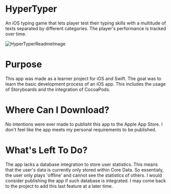 # HyperTyper
An iOS typing game that lets player test their typing skills with a multitude of texts separated by different categories. The player's performance is tracked over time.

![HyperTyperReadmeImage](https://user-images.githubusercontent.com/60367213/94331003-e6bff480-ff8e-11ea-80c4-2111a2c29203.png)

# Purpose
This app was made as a learner project for iOS and Swift. The goal was to learn the basic development process of an iOS app. This includes the usage of Storyboards and the integration of CocoaPods.

# Where Can I Download?
No intentions were ever made to publisht this app to the Apple App Store. I don't feel like the app meets my personal requirements to be published. 

# What's Left To Do?
The app lacks a database integration to store user statistics. This means that the user's data is currently only stored within Core Data. So essentialy, the user only plays 'offline' and cannot see the statistics of others. I would consider publishing the app if such database is integrated. I may come back to the project to add this last feature at a later time.
